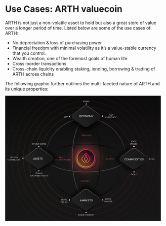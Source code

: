 # Use Cases: ARTH valuecoin

ARTH is not just a non-volatile asset to hold but also a great store of value over a longer period of time. Listed below are some of the use cases of ARTH:  

* No depreciation & loss of purchasing power
* Financial freedom with minimal volatility as it’s a value-stable currency that you control. 
* Wealth creation, one of the foremost goals of human life
* Cross-border transactions
* Cross-chain liquidity enabling staking, lending, borrowing & trading of ARTH across chains

The following graphic further outlines the multi-faceted nature of ARTH and its unique properties:

![](../../.gitbook/assets/image%20%2886%29.png)

## 

